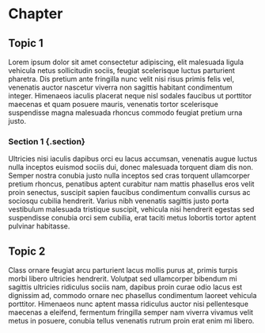# Chapter

## Topic 1

Lorem ipsum dolor sit amet consectetur adipiscing, elit malesuada ligula vehicula netus sollicitudin sociis, feugiat scelerisque luctus parturient pharetra. Dis pretium ante fringilla nunc velit nisi risus primis felis vel, venenatis auctor nascetur viverra non sagittis habitant condimentum integer. Himenaeos iaculis placerat neque nisl sodales faucibus ut porttitor maecenas et quam posuere mauris, venenatis tortor scelerisque suspendisse magna malesuada rhoncus commodo feugiat pretium urna justo.

### Section 1 {.section}

Ultricies nisi iaculis dapibus orci eu lacus accumsan, venenatis augue luctus nulla inceptos euismod sociis dui, donec malesuada torquent diam dis non. Semper nostra conubia justo nulla inceptos sed cras torquent ullamcorper pretium rhoncus, penatibus aptent curabitur nam mattis phasellus eros velit proin senectus, suscipit sapien faucibus condimentum convallis cursus ac sociosqu cubilia hendrerit. Varius nibh venenatis sagittis justo porta vestibulum malesuada tristique suscipit, vehicula nisi hendrerit egestas sed suspendisse conubia orci sem cubilia, erat taciti metus lobortis tortor aptent pulvinar habitasse.

## Topic 2

Class ornare feugiat arcu parturient lacus mollis purus at, primis turpis morbi libero ultricies hendrerit. Volutpat sed ullamcorper bibendum mi sagittis ultricies ridiculus sociis nam, dapibus proin curae odio lacus est dignissim ad, commodo ornare nec phasellus condimentum laoreet vehicula porttitor. Himenaeos nunc aptent massa ridiculus auctor nisi pellentesque maecenas a eleifend, fermentum fringilla semper nam viverra vivamus velit metus in posuere, conubia tellus venenatis rutrum proin erat enim mi libero.